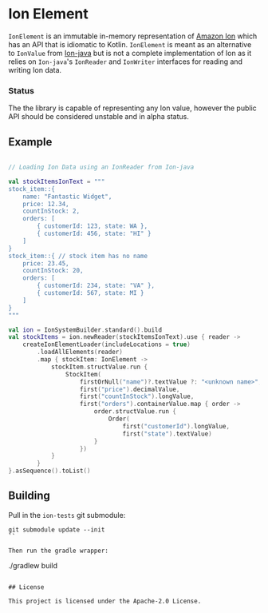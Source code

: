 # Ion Element

`IonElement` is an immutable in-memory representation of [Amazon Ion](http://amzn.github.io/ion-docs/) which has an API
that is idiomatic to Kotlin.  `IonElement` is meant as an alternative to `IonValue` from 
[Ion-java](https://github.com/amzn/ion-java) but is not a complete implementation of Ion as it relies on `Ion-java`'s 
`IonReader` and `IonWriter` interfaces for reading and writing Ion data.

### Status

The the library is capable of representing any Ion value, however the public API should be considered 
unstable and in alpha status.

## Example

```Kotlin

// Loading Ion Data using an IonReader from Ion-java

val stockItemsIonText = """
stock_item::{
    name: "Fantastic Widget",
    price: 12.34,
    countInStock: 2,
    orders: [
        { customerId: 123, state: WA },
        { customerId: 456, state: "HI" }
    ]
}
stock_item::{ // stock item has no name
    price: 23.45,
    countInStock: 20,
    orders: [
        { customerId: 234, state: "VA" },
        { customerId: 567, state: MI }
    ]
}
"""

val ion = IonSystemBuilder.standard().build
val stockItems = ion.newReader(stockItemsIonText).use { reader ->
    createIonElementLoader(includeLocations = true)
        .loadAllElements(reader)
        .map { stockItem: IonElement ->
            stockItem.structValue.run {
                StockItem(
                    firstOrNull("name")?.textValue ?: "<unknown name>",
                    first("price").decimalValue,
                    first("countInStock").longValue,
                    first("orders").containerValue.map { order ->
                        order.structValue.run {
                            Order(
                                first("customerId").longValue,
                                first("state").textValue)
                        }
                    })
            }
        }
}.asSequence().toList()
```

## Building

Pull in the `ion-tests` git submodule:

``` 
git submodule update --init
``

Then run the gradle wrapper:

```
./gradlew build
```

## License

This project is licensed under the Apache-2.0 License.

